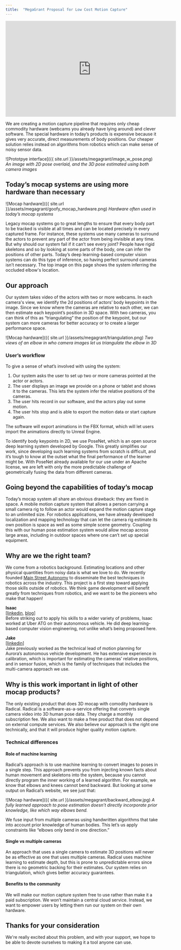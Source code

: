 ```yaml
---
title:  "MegaGrant Proposal for Low Cost Motion Capture"
---
```


<iframe width="560" height="315" src="https://www.youtube.com/embed/3TgZoMTGJVs" frameborder="0" allow="accelerometer; autoplay; encrypted-media; gyroscope; picture-in-picture" style="display: block; margin: auto;" allowfullscreen></iframe>

We are creating a motion capture pipeline that requires only cheap commodity hardware (webcams you already have lying around) and clever software.  The special hardware in today’s products is expensive because it gives very accurate, direct measurements of body positions.  Our cheaper solution relies instead on algorithms from robotics which can make sense of noisy sensor data.  


![Prototpye interface]({{ site.url }}/assets/megagrant/image_w_pose.png)
*An image with 2D pose overlaid, and the 3D pose estimated using both camera images*

## Today’s mocap systems are using more hardware than necessary 

![Mocap hardware]({{ site.url }}/assets/megagrant/goofy_mocap_hardware.png)
*Hardware often used in today’s mocap systems*

Legacy mocap systems go to great lengths to ensure that every body part to be tracked is visible at all times and can be located precisely in every captured frame.  For instance, these systems use many cameras to surround the actors to prevent any part of the actor from being invisible at any time.  But why should our system fail if it can’t see every joint?  People have rigid skeletons and so by looking at some parts of the body, one can infer the positions of other parts.  Today’s deep learning-based computer vision systems can do this type of inference, so having perfect surround cameras isn’t necessary.  The top image on this page shows the system inferring the occluded elbow's location.

## Our approach

Our system takes video of the actors with two or more webcams.  In each camera's view, we identify the 2d positions of actors’ body keypoints in the image.  Since we know where the cameras are relative to each other, we can then estimate each keypoint’s position in 3D space.  With two cameras, you can think of this as “triangulating” the position of the keypoint, but our system can more cameras for better accuracy or to create a larger performance space.

![Mocap hardware]({{ site.url }}/assets/megagrant/triangulation.png)
*Two views of an elbow in who camera images let us triangulate the elbow in 3D*


### User’s workflow
To give a sense of what’s involved with using the system:
1. Our system asks the user to set up two or more cameras pointed at the actor or actors.
2. The user displays an image we provide on a phone or tablet and shows it to the cameras.  This lets the system infer the relative positions of the cameras.
3. The user hits record in our software, and the actors play out some motion.
4. The user hits stop and is able to export the motion data or start capture again.

The software will export animations in the FBX format, which will let users import the animations directly to Unreal Engine.

To identify body keypoints in 2D, we use PoseNet, which is an open source deep learning system developed by Google.  This greatly simplifies our work, since developing such learning systems from scratch is difficult, and it’s tough to know at the outset what the final performance of the learner might be.  With PoseNet already available for our use under an Apache license, we are left with only the more predictable challenge of geometrically fusing the data from different cameras.




## Going beyond the capabilities of today’s mocap

Today’s mocap system all share an obvious drawback: they are fixed in space.  A mobile motion capture system that allows a person carrying a small camera rig to follow an actor would expand the motion capture stage to an unlimited size.  For robotics applications, we have already developed localization and mapping technology that can let the camera rig estimate its own position is space as well as some simple scene geometry.  Coupling this with our human pose estimation system would allow mocap across large areas, including in outdoor spaces where one can’t set up special equipment.  

## Why are we the right team?

We come from a robotics background.  Estimating locations and other physical quantities from noisy data is what we love to do.  We recently founded [Main Street Autonomy](https://mainstreetautonomy.com/) to disseminate the best techniques in robotics across the industry.  This project is a first step toward applying those skills outside of robotics.  We think game development will benefit greatly from techniques from robotics, and we want to be the pioneers who make that happen!

**Isaac**
<br/>
[[linkedin](https://www.linkedin.com/in/ijdykeman), [blog](https://ijdykeman.github.io/)]
<br/>
Before striking out to apply his skills to a wider variety of problems, Isaac worked at  Uber ATG on their autonomous vehicle.  He did deep learning-based computer vision engineering, not unlike what’s being proposed here. 

**Jake**
<br/>
[[linkedin](https://www.linkedin.com/in/jacob-panikulam-a0a91b58)]
<br/>
Jake previously worked as the technical lead of motion planning for Aurora’s autonomous vehicle development.  He has extensive experience in calibration, which is important for estimating the cameras’ relative positions,  and in sensor fusion, which is the family of techniques that includes the multi-camera approach we use.  



## Why is this work important in light of other mocap products?

The only existing product that does 3D mocap with comodity hardware is Radical.  Radical is a software-as-a-service offering that converts single camera video into 3D human pose data.  They charge a monthly subscription fee.  We also want to make a free product that does not depend on external compute services.  We also believe our approach is the right one technically, and that it will produce higher quality motion capture.  

### Technical differences

#### Role of machine learning
Radical’s approach is to use machine learning to convert images to poses in a single step.  This approach prevents you from injecting known facts about human movement and skeletons into the system, because you cannot directly program the inner working of a learned algorithm.  For example, we know that elbows and knees cannot bend backward.  But looking at some output on Radical’s website, we see just that:


![Mocap hardware]({{ site.url }}/assets/megagrant/backward_elbow.jpg)
*A fully learned approach to pose estimation doesn’t directly incorporate prior knowledge, like which way elbows bend.*

We fuse input from multiple cameras using handwritten algorithms that take into account prior knowledge of human bodies.  This let’s us apply constraints like “elbows only bend in one direction.”

#### Single vs multiple cameras

An approach that uses a single camera to estimate 3D positions will never be as effective as one that uses multiple cameras.  Radical uses machine learning to estimate depth, but this is prone to unpredictable errors since there is no geometric backing for their estimates.  Our system relies on triangulation, which gives better accuracy guarantees.

#### Benefits to the community

We will make our motion capture system free to use rather than make it a paid subscription.  We won’t maintain a central cloud service.  Instead, we want to empower users by letting them run our system on their own hardware.

## Thanks for your consideration

We're really excited about this problem, and with your support, we hope to be able to devote ourselves to making it a tool anyone can use.